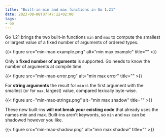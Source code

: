 ```yaml
---
title: "Built-in min and max functions in Go 1.21"
date: 2023-08-08T07:47:12+02:00
tags:
- Go
---
```


Go 1.21 brings the two built-in functions `min` and `max`
to compute the smallest or largest value of a fixed number
of arguments of ordered types.

{{< figure src="min-max-example.png" alt="min max example" title="" >}}

Only a **fixed number of arguments** is supported.
Go needs to know the number of arguments at compile time.

{{< figure src="min-max-error.png" alt="min max error" title="" >}}

For **string arguments** the result for `min` is the first argument with the
smallest (or for `max`, largest) value, compared lexically byte-wise.

{{< figure src="min-max-strings.png" alt="min max shadow" title="" >}}

These new built-ins **will not break your existing code** that already
uses the names min and max. Built-ins aren’t keywords,
so `min` and `max` can be shadowed however you like.

{{< figure src="min-max-shadow.png" alt="min max shadow" title="" >}}
